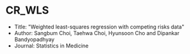 # CR_WLS
- Title: "Weighted least-squares regression with competing risks data"
- Author: Sangbum Choi, Taehwa Choi, Hyunsoon Cho and Dipankar Bandyopadhyay
- Journal: Statistics in Medicine
